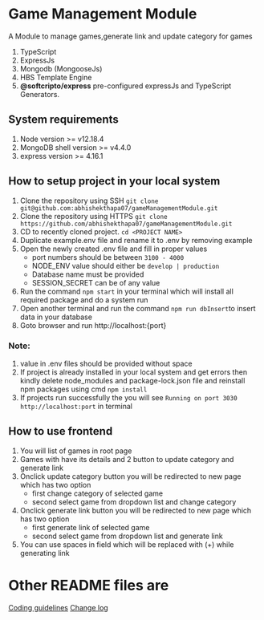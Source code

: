 # Game Management Module

A Module to manage games,generate link and update category for games

1. TypeScript
1. ExpressJs
1. Mongodb (MongooseJs)
1. HBS Template Engine
1. **@softcripto/express** pre-configured expressJs and TypeScript Generators.

## System requirements

1. Node version >= v12.18.4
1. MongoDB shell version >= v4.4.0
1. express version >= 4.16.1

## How to setup project in your local system

1. Clone the repository using SSH `git clone git@github.com:abhishekthapa07/gameManagementModule.git`
1. Clone the repository using HTTPS `git clone https://github.com/abhishekthapa07/gameManagementModule.git`
1. CD to recently cloned project. `cd <PROJECT NAME>`
1. Duplicate example.env file and rename it to .env by removing example
1. Open the newly created .env file and fill in proper values
   - port numbers should be between `3100 - 4000`
   - NODE_ENV value should either be `develop | production`
   - Database name must be provided
   - SESSION_SECRET can be of any value
1. Run the command `npm start` in your terminal which will install all required package and do a system run
1. Open another terminal and run the command `npm run dbInsert`to insert data in your database
1. Goto browser and run http://localhost:{port}

### Note:

1. value in .env files should be provided without space
1. If project is already installed in your local system and get errors then kindly delete node_modules and package-lock.json file and reinstall npm packages using cmd `npm install`
1. If projects run successfully the you will see `Running on port 3030 http://localhost:port` in terminal


## How to use frontend
1. You will list of games in root page
1. Games with have its details and 2 button to update category and generate link
1. Onclick update category button you will be redirected to new page which has two option
   - first change category of selected game 
   - second select game from dropdown list and change category
1. Onclick generate link button you will be redirected to new page which has two option
   - first generate link of selected game 
   - second select game from dropdown list and generate link
1. You can use spaces in field which will be replaced with (+) while generating link

# Other README files are

[Coding guidelines](./GUIDELINES.md)
[Change log](./CHANGELOGS.md)
